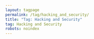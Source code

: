 ```yaml
---
layout: tagpage
permalink: /tag/hacking_and_security/
title: "Tag: Hacking and Security"
tag: Hacking and Security
robots: noindex
---
```

